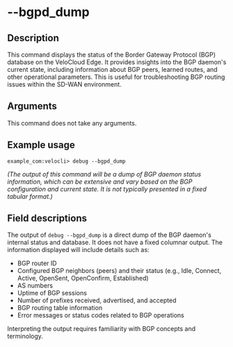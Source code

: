 #	--bgpd_dump

##	Description
This command displays the status of the Border Gateway Protocol (BGP) database on the VeloCloud Edge. It provides insights into the BGP daemon's current state, including information about BGP peers, learned routes, and other operational parameters. This is useful for troubleshooting BGP routing issues within the SD-WAN environment.

##  Arguments
This command does not take any arguments.

##  Example usage
```
example_com:velocli> debug --bgpd_dump
```
*(The output of this command will be a dump of BGP daemon status information, which can be extensive and vary based on the BGP configuration and current state. It is not typically presented in a fixed tabular format.)*

##  Field descriptions
The output of `debug --bgpd_dump` is a direct dump of the BGP daemon's internal status and database. It does not have a fixed columnar output. The information displayed will include details such as:
*   BGP router ID
*   Configured BGP neighbors (peers) and their status (e.g., Idle, Connect, Active, OpenSent, OpenConfirm, Established)
*   AS numbers
*   Uptime of BGP sessions
*   Number of prefixes received, advertised, and accepted
*   BGP routing table information
*   Error messages or status codes related to BGP operations

Interpreting the output requires familiarity with BGP concepts and terminology.